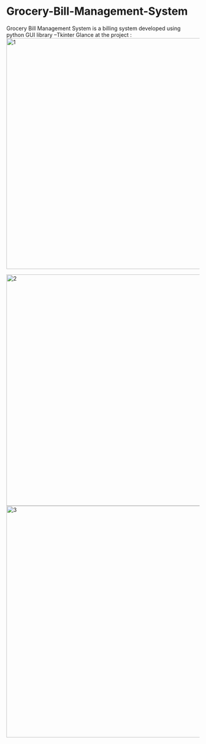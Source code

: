 # Grocery-Bill-Management-System
Grocery Bill Management System is a billing system developed using python GUI library –Tkinter 
Glance at the project :
<img width="602" alt="1" src="https://user-images.githubusercontent.com/111215889/184527446-b4fb299d-e605-4b36-82f5-2d546a663452.PNG">

<img width="603" alt="2" src="https://user-images.githubusercontent.com/111215889/184527509-c1307d2a-0042-47eb-ab52-4e27b3e9a1bf.PNG">

<img width="604" alt="3" src="https://user-images.githubusercontent.com/111215889/184527522-92331d37-f656-49c8-af8f-45730fe68c9e.PNG">
